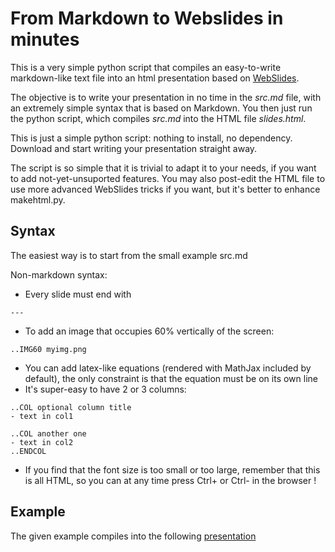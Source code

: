 # From Markdown to Webslides in minutes

This is a very simple python script that compiles an easy-to-write markdown-like text file into
an html presentation based on [WebSlides](https://webslides.tv).

The objective is to write your presentation in no time in the *src.md* file, with an extremely simple syntax that is based on
Markdown.
You then just run the python script, which compiles *src.md* into the HTML file *slides.html*.

This is just a simple python script: nothing to install, no dependency.
Download and start writing your presentation straight away.

The script is so simple that it is trivial to adapt it to your needs, if you want to add not-yet-unsuported features.
You may also post-edit the HTML file to use more advanced WebSlides tricks if you want, but it's better to enhance makehtml.py.

## Syntax

The easiest way is to start from the small example src.md

Non-markdown syntax:

- Every slide must end with
```
---
```
- To add an image that occupies 60% vertically of the screen:
```
..IMG60 myimg.png
```
- You can add latex-like equations (rendered with MathJax included by default), the only constraint is that the equation must be on its own line
- It's super-easy to have 2 or 3 columns:
```
..COL optional column title
- text in col1

..COL another one
- text in col2
..ENDCOL
```
- If you find that the font size is too small or too large, remember that this is all HTML, so you can at any time press Ctrl+ or Ctrl- in the browser !

## Example

The given example compiles into the following [presentation](slides.html)

